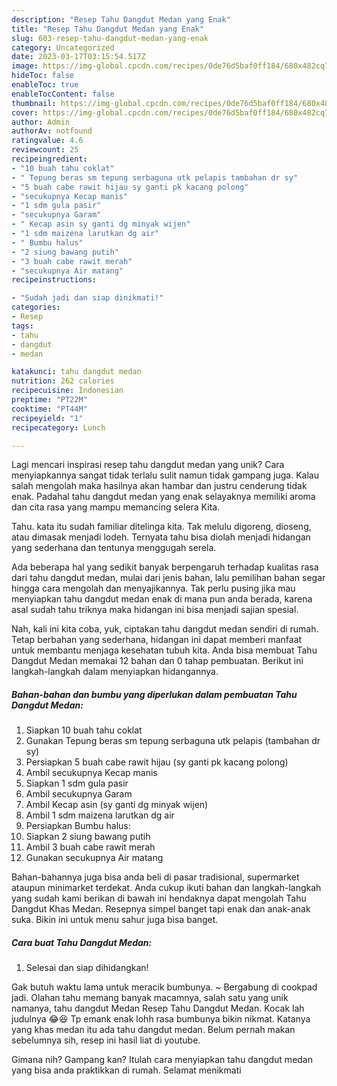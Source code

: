 ```yaml
---
description: "Resep Tahu Dangdut Medan yang Enak"
title: "Resep Tahu Dangdut Medan yang Enak"
slug: 603-resep-tahu-dangdut-medan-yang-enak
category: Uncategorized
date: 2023-03-17T03:15:54.517Z
image: https://img-global.cpcdn.com/recipes/0de76d5baf0ff184/680x482cq70/tahu-dangdut-medan-foto-resep-utama.jpg
hideToc: false
enableToc: true
enableTocContent: false
thumbnail: https://img-global.cpcdn.com/recipes/0de76d5baf0ff184/680x482cq70/tahu-dangdut-medan-foto-resep-utama.jpg
cover: https://img-global.cpcdn.com/recipes/0de76d5baf0ff184/680x482cq70/tahu-dangdut-medan-foto-resep-utama.jpg
author: Admin
authorAv: notfound
ratingvalue: 4.6
reviewcount: 25
recipeingredient:
- "10 buah tahu coklat"
- " Tepung beras sm tepung serbaguna utk pelapis tambahan dr sy"
- "5 buah cabe rawit hijau sy ganti pk kacang polong"
- "secukupnya Kecap manis"
- "1 sdm gula pasir"
- "secukupnya Garam"
- " Kecap asin sy ganti dg minyak wijen"
- "1 sdm maizena larutkan dg air"
- " Bumbu halus"
- "2 siung bawang putih"
- "3 buah cabe rawit merah"
- "secukupnya Air matang"
recipeinstructions:

- "Sudah jadi dan siap dinikmati!"
categories:
- Resep
tags:
- tahu
- dangdut
- medan

katakunci: tahu dangdut medan 
nutrition: 262 calories
recipecuisine: Indonesian
preptime: "PT22M"
cooktime: "PT44M"
recipeyield: "1"
recipecategory: Lunch

---
```





Lagi mencari inspirasi resep tahu dangdut medan yang unik? Cara menyiapkannya sangat tidak terlalu sulit namun tidak gampang juga. Kalau salah mengolah maka hasilnya akan hambar dan justru cenderung tidak enak. Padahal tahu dangdut medan yang enak selayaknya memiliki aroma dan cita rasa yang mampu memancing selera Kita.





Tahu. kata itu sudah familiar ditelinga kita. Tak melulu digoreng, dioseng, atau dimasak menjadi lodeh. Ternyata tahu bisa diolah menjadi hidangan yang sederhana dan tentunya menggugah serela.

Ada beberapa hal yang sedikit banyak berpengaruh terhadap kualitas rasa dari tahu dangdut medan, mulai dari jenis bahan, lalu pemilihan bahan segar hingga cara mengolah dan menyajikannya. Tak perlu pusing jika mau menyiapkan tahu dangdut medan enak di mana pun anda berada, karena asal sudah tahu triknya maka hidangan ini bisa menjadi sajian spesial.






Nah, kali ini kita coba, yuk, ciptakan tahu dangdut medan sendiri di rumah. Tetap berbahan yang sederhana, hidangan ini dapat memberi manfaat untuk membantu menjaga kesehatan tubuh kita. Anda bisa membuat Tahu Dangdut Medan memakai 12 bahan dan 0 tahap pembuatan. Berikut ini langkah-langkah dalam menyiapkan hidangannya.

<!--inarticleads1-->

##### Bahan-bahan dan bumbu yang diperlukan dalam pembuatan Tahu Dangdut Medan:

1. Siapkan 10 buah tahu coklat
1. Gunakan  Tepung beras sm tepung serbaguna utk pelapis (tambahan dr sy)
1. Persiapkan 5 buah cabe rawit hijau (sy ganti pk kacang polong)
1. Ambil secukupnya Kecap manis
1. Siapkan 1 sdm gula pasir
1. Ambil secukupnya Garam
1. Ambil  Kecap asin (sy ganti dg minyak wijen)
1. Ambil 1 sdm maizena larutkan dg air
1. Persiapkan  Bumbu halus:
1. Siapkan 2 siung bawang putih
1. Ambil 3 buah cabe rawit merah
1. Gunakan secukupnya Air matang


Bahan-bahannya juga bisa anda beli di pasar tradisional, supermarket ataupun minimarket terdekat. Anda cukup ikuti bahan dan langkah-langkah yang sudah kami berikan di bawah ini hendaknya dapat mengolah Tahu Dangdut Khas Medan. Resepnya simpel banget tapi enak dan anak-anak suka. Bikin ini untuk menu sahur juga bisa banget. 

<!--inarticleads2-->

##### Cara buat Tahu Dangdut Medan:


1. Selesai dan siap dihidangkan!

Gak butuh waktu lama untuk meracik bumbunya. ~ Bergabung di cookpad jadi. Olahan tahu memang banyak macamnya, salah satu yang unik namanya, tahu dangdut Medan Resep Tahu Dangdut Medan. Kocak lah judulnya 😂😆 Tp emank enak lohh rasa bumbunya bikin nikmat. Katanya yang khas medan itu ada tahu dangdut medan. Belum pernah makan sebelumnya sih, resep ini hasil liat di youtube. 

Gimana nih? Gampang kan? Itulah cara menyiapkan tahu dangdut medan yang bisa anda praktikkan di rumah. Selamat menikmati

